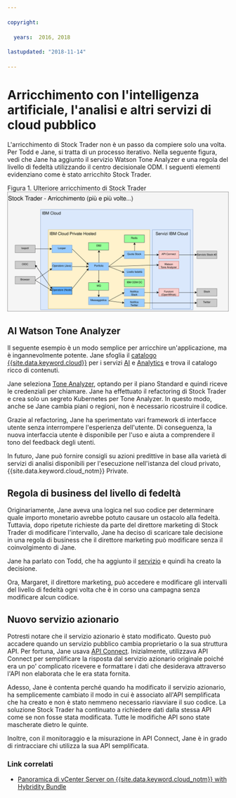 ```yaml
---

copyright:

  years:  2016, 2018

lastupdated: "2018-11-14"

---
```


# Arricchimento con l'intelligenza artificiale, l'analisi e altri servizi di cloud pubblico

L'arricchimento di Stock Trader non è un passo da compiere solo una volta. Per Todd e Jane, si tratta di un processo iterativo. Nella seguente figura, vedi che Jane ha aggiunto il servizio Watson Tone Analyzer e una regola del livello di fedeltà utilizzando il centro decisionale ODM. I seguenti elementi evidenziano come è stato arricchito Stock Trader.

Figura 1. Ulteriore arricchimento di Stock Trader
![Risultati dell'iterazione di arricchimento di Stock Trader](vcscontent-enriched.svg)

## AI Watson Tone Analyzer

Il seguente esempio è un modo semplice per arricchire un'applicazione, ma è ingannevolmente potente. Jane sfoglia il [catalogo {{site.data.keyword.cloud}}](https://console.cloud.ibm.com/catalog/) per i servizi [AI](https://console.cloud.ibm.com/catalog/?category=ai) e [Analytics](https://console.cloud.ibm.com/catalog/?category=analytics) e trova il catalogo ricco di contenuti.

Jane seleziona [Tone Analyzer](https://console.cloud.ibm.com/catalog/services/tone-analyzer), optando per il piano Standard e quindi riceve le credenziali per chiamare.
Jane ha effettuato il refactoring di Stock Trader e crea solo un segreto Kubernetes per Tone Analyzer. In questo modo, anche se Jane cambia piani o regioni, non è necessario ricostruire il codice.

Grazie al refactoring, Jane ha sperimentato vari framework di interfacce utente senza interrompere l'esperienza dell'utente. Di conseguenza, la nuova interfaccia utente è disponibile per l'uso e aiuta a comprendere il tono del feedback degli utenti.

In futuro, Jane può fornire consigli su azioni predittive in base alla varietà di servizi di analisi disponibili per l'esecuzione nell'istanza del cloud privato, {{site.data.keyword.cloud_notm}} Private.

## Regola di business del livello di fedeltà

Originariamente, Jane aveva una logica nel suo codice per determinare quale importo
monetario avrebbe potuto causare un ostacolo alla fedeltà. Tuttavia, dopo ripetute richieste
da parte del direttore marketing di Stock Trader di modificare l'intervallo, Jane ha deciso
di scaricare tale decisione in una regola di business che il direttore marketing
può modificare senza il coinvolgimento di Jane.

Jane ha parlato con Todd, che ha aggiunto il
[servizio](https://console.cloud.ibm.com/catalog/services/decision-optimization) e quindi ha creato la decisione.

Ora, Margaret, il direttore marketing, può accedere e modificare gli intervalli del livello di fedeltà ogni volta che è in corso una campagna senza modificare alcun codice.

## Nuovo servizio azionario

Potresti notare che il servizio azionario è stato modificato.
Questo può accadere quando un servizio pubblico cambia proprietario o la sua struttura
API. Per fortuna, Jane usava [API
Connect](https://console.cloud.ibm.com/catalog/services/api-connect).
Inizialmente, utilizzava API Connect per semplificare la risposta dal
servizio azionario originale poiché era un po' complicato ricevere e
formattare i dati che desiderava attraverso l'API non elaborata che le era stata fornita. 

Adesso, Jane è contenta perché quando ha modificato il servizio azionario, ha semplicemente cambiato il modo in cui è associato all'API semplificata che ha creato
e non è stato nemmeno necessario riavviare il suo codice. La soluzione Stock Trader ha continuato
a richiedere dati dalla stessa API come se non fosse stata modificata. Tutte
le modifiche API sono state mascherate dietro le quinte.

Inoltre, con il monitoraggio e la misurazione in API Connect, Jane è in grado di rintracciare
chi utilizza la sua API semplificata.

### Link correlati

* [Panoramica di vCenter Server on {{site.data.keyword.cloud_notm}} with Hybridity Bundle](../vcs/vcs-hybridity-intro.html)
